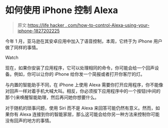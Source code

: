 # 如何使用 iPhone 控制 Alexa

> 原文:[https://life hacker . com/how-to-control-Alexa-using-your-iphone-1827202225](https://lifehacker.com/how-to-control-alexa-using-your-iphone-1827202225)

今年 1 月，亚马逊在其安卓应用中加入了语音控制，本周，它终于为 iPhone 用户做了同样的事情。

Watch

现在，如果你安装了应用程序，它可以处理相同的命令，你可能会给一个回声设备。例如，你可以让你的 iPhone 给你发一个简报或者打开你客厅的灯。

与内置的智能助手不同，在 iPhone 上使用 Alexa 需要你打开应用程序，你不能像对回声一样对着手机大喊大叫。相反，你必须按下应用程序中的一个按钮(中间的那个)来唤醒智能助理，然后再问她你想要什么。

对于随机的琐事问题，使用 Siri 而不是 Alexa 来回答可能仍然有意义。然而，如果你有 Alexa 连接到你的智能家居，那么这可能会给你另一种方法来控制你可能没有回声的地方的事情。